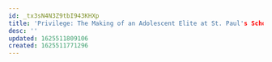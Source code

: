 ```yaml
---
id: _tx3sN4N3Z9tbI943KHXp
title: 'Privilege: The Making of an Adolescent Elite at St. Paul's School - Shamus R. Khan'
desc: ''
updated: 1625511809106
created: 1625511771296
---
```

